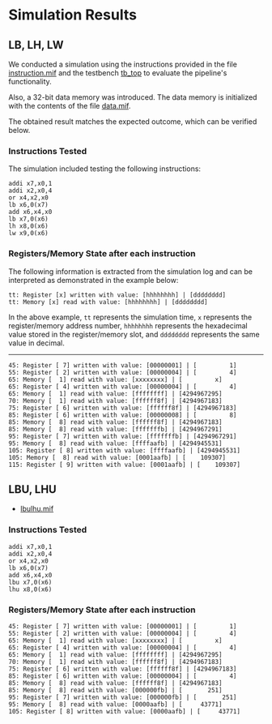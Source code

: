 # Simulation Results

## LB, LH, LW

We conducted a simulation using the instructions provided in the file [instruction.mif](instruction.mif) and the testbench [tb_top](/verif/tb_top.sv) to evaluate the pipeline's functionality.

Also, a 32-bit data memory was introduced. The data memory is initialized with the contents of the file [data.mif](data.mif).

The obtained result matches the expected outcome, which can be verified below.

### Instructions Tested

The simulation included testing the following instructions: 

```assembly
addi x7,x0,1
addi x2,x0,4
or x4,x2,x0
lb x6,0(x7)
add x6,x4,x0
lb x7,0(x6)
lh x8,0(x6)
lw x9,0(x6)
```

### Registers/Memory State after each instruction

The following information is extracted from the simulation log and can be interpreted as demonstrated in the example below:

```shell
tt: Register [x] written with value: [hhhhhhhh] | [dddddddd]
tt: Memory [x] read with value: [hhhhhhhh] | [dddddddd]
```

In the above example, `tt` represents the simulation time, `x` represents the register/memory address number, `hhhhhhhh` represents the hexadecimal value stored in the register/memory slot, and `dddddddd` represents the same value in decimal.

---

```shell
45: Register [ 7] written with value: [00000001] | [         1]
55: Register [ 2] written with value: [00000004] | [         4]
65: Memory [  1] read with value: [xxxxxxxx] | [         x]
65: Register [ 4] written with value: [00000004] | [         4]
65: Memory [  1] read with value: [ffffffff] | [4294967295]
70: Memory [  1] read with value: [ffffff8f] | [4294967183]
75: Register [ 6] written with value: [ffffff8f] | [4294967183]
85: Register [ 6] written with value: [00000008] | [         8]
85: Memory [  8] read with value: [ffffff8f] | [4294967183]
85: Memory [  8] read with value: [fffffffb] | [4294967291]
95: Register [ 7] written with value: [fffffffb] | [4294967291]
95: Memory [  8] read with value: [ffffaafb] | [4294945531]
105: Register [ 8] written with value: [ffffaafb] | [4294945531]
105: Memory [  8] read with value: [0001aafb] | [    109307]
115: Register [ 9] written with value: [0001aafb] | [    109307]
```

## LBU, LHU
- [lbulhu.mif](lbulhu.mif)

### Instructions Tested

```assembly
addi x7,x0,1
addi x2,x0,4
or x4,x2,x0
lb x6,0(x7)
add x6,x4,x0
lbu x7,0(x6)
lhu x8,0(x6)
```

### Registers/Memory State after each instruction

```shell
45: Register [ 7] written with value: [00000001] | [         1]
55: Register [ 2] written with value: [00000004] | [         4]
65: Memory [  1] read with value: [xxxxxxxx] | [         x]
65: Register [ 4] written with value: [00000004] | [         4]
65: Memory [  1] read with value: [ffffffff] | [4294967295]
70: Memory [  1] read with value: [ffffff8f] | [4294967183]
75: Register [ 6] written with value: [ffffff8f] | [4294967183]
85: Register [ 6] written with value: [00000004] | [         4]
85: Memory [  8] read with value: [ffffff8f] | [4294967183]
85: Memory [  8] read with value: [000000fb] | [       251]
95: Register [ 7] written with value: [000000fb] | [       251]
95: Memory [  8] read with value: [0000aafb] | [     43771]
105: Register [ 8] written with value: [0000aafb] | [     43771]
```
